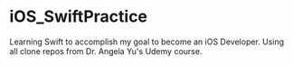 # iOS_SwiftPractice
Learning Swift to accomplish my goal to become an iOS Developer. Using all clone repos from Dr. Angela Yu's Udemy course. 
